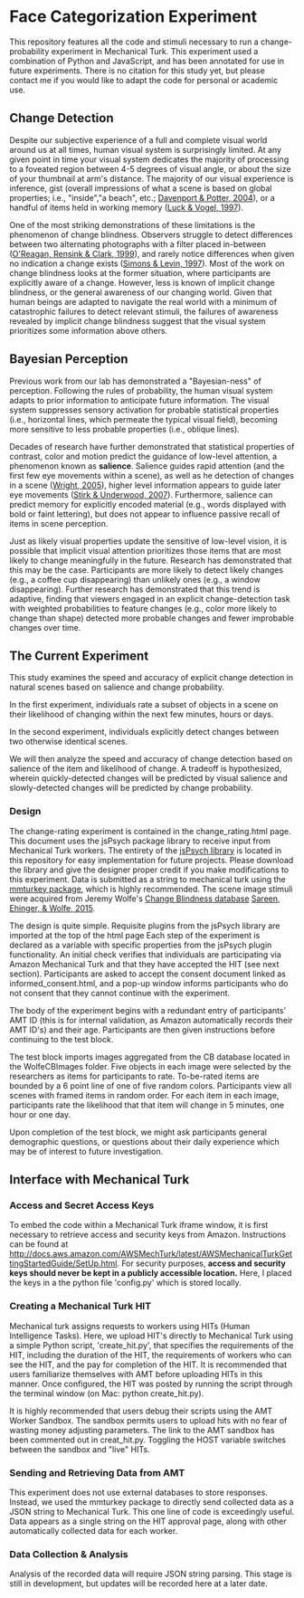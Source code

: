 # Face Categorization Experiment

This repository features all the code and stimuli necessary to run a change-probability experiment in Mechanical Turk. This experiment used a combination of Python and JavaScript, and has been annotated for use in future experiments. There is no citation for this study yet, but please contact me if you would like to adapt the code for personal or academic use.

## Change Detection

Despite our subjective experience of a full and complete visual world around us at all times, human visual system is surprisingly limited. At any given point in time your visual system dedicates the majority of processing to a foveated region between 4-5 degrees of visual angle, or about the size of your thumbnail at arm's distance. The majority of our visual experience is inference, gist (overall impressions of what a scene is based on global properties; i.e., "inside","a beach", etc.; [Davenport & Potter, 2004](http://journals.sagepub.com/doi/abs/10.1111/j.0956-7976.2004.00719.x)), or a handful of items held in working memory ([Luck & Vogel, 1997](http://www.nature.com/nature/journal/v390/n6657/abs/390279a0.html)).

One of the most striking demonstrations of these limitations is the phenomenon of change blindness. Observers struggle to detect differences between two alternating photographs with a filter placed in-between ([O'Reagan, Rensink & Clark, 1999](http://www.nature.com/nature/journal/v398/n6722/abs/398034a0.html)), and rarely notice differences when given no indication a change exists ([Simons & Levin, 1997](http://journals.sagepub.com/doi/abs/10.1111/j.0956-7976.2004.00719.x)). Most of the work on change blindness looks at the former situation, where participants are explicitly aware of a change. However, less is known of implicit change blindness, or the general awareness of our changing world. Given that human beings are adapted to navigate the real world with a minimum of catastrophic failures to detect relevant stimuli, the failures of awareness revealed by implicit change blindness suggest that the visual system prioritizes some information above others.

## Bayesian Perception

Previous work from our lab has demonstrated a "Bayesian-ness" of perception. Following the rules of probability, the human visual system adapts to prior information to anticipate future information. The visual system suppresses sensory activation for probable statistical properties (i.e., horizontal lines, which permeate the typical visual field), becoming more sensitive to less probable properties (i.e., oblique lines).

Decades of research have further demonstrated that statistical properties of contrast, color and motion predict the guidance of low-level attention, a phenomenon known as **salience**. Salience guides rapid attention (and the first few eye movements within a scene), as well as he detection of changes in a scene ([Wright, 2005](http://booksandjournals.brillonline.com/content/journals/10.1163/1568568054389633)), higher level information appears to guide later eye movements ([Stirk & Underwood, 2007](http://jov.arvojournals.org/article.aspx?articleid=2192967)). Furthermore, salience can predict memory for explicitly encoded material (e.g., words displayed with bold or faint lettering), but does not appear to influence passive recall of items in scene perception.

Just as likely visual properties update the sensitive of low-level vision, it is possible that implicit visual attention prioritizes those items that are most likely to change meaningfully in the future. Research has demonstrated that this may be the case. Participants are more likely to detect likely changes (e.g., a coffee cup disappearing) than unlikely ones (e.g., a window disappearing). Further research has demonstrated that this trend is adaptive, finding that viewers engaged in an explicit change-detection task with weighted probabilities to feature changes (e.g., color more likely to change than shape) detected more probable changes and fewer improbable changes over time.

## The Current Experiment

This study examines the speed and accuracy of explicit change detection in natural scenes based on salience and change probability.

In the first experiment, individuals rate a subset of objects in a scene on their likelihood of changing within the next few minutes, hours or days.

In the second experiment, individuals explicitly detect changes between two otherwise identical scenes.

We will then analyze the speed and accuracy of change detection based on salience of the item and likelihood of change. A tradeoff is hypothesized, wherein quickly-detected changes will be predicted by visual salience and slowly-detected changes will be predicted by change probability.

### Design
The change-rating experiment is contained in the change_rating.html page. This document uses the jsPsych package library to receive input from Mechanical Turk workers. The entirety of the [jsPsych library](https://github.com/jodeleeuw/jsPsych) is located in this repository for easy implementation for future projects. Please download the library and give the designer proper credit if you make modifications to this experiment. Data is submitted as a string to mechanical turk using the [mmturkey package](https://github.com/longouyang/mmturkey), which is highly recommended. The scene image stimuli were acquired from Jeremy Wolfe's [Change Blindness database](http://search.bwh.harvard.edu/new/CBDatabase.html) [Sareen, Ehinger, & Wolfe, 2015](http://search.bwh.harvard.edu/new/pubs/CBD_Sareen_2015.pdf).


The design is quite simple. Requisite plugins from the jsPsych library are imported at the top of the html page Each step of the experiment is declared as a variable with specific properties from the jsPsych plugin functionality. An initial check verifies that individuals are participating via Amazon Mechanical Turk and that they have accepted the HIT (see next section). Participants are asked to accept the consent document linked as informed_consent.html, and a pop-up window informs participants who do not consent that they cannot continue with the experiment.

The body of the experiment begins with a redundant entry of participants' AMT ID (this is for internal validation, as Amazon automatically records their AMT ID's) and their age. Participants are then given instructions before continuing to the test block.

The test block imports images aggregated from the CB database located in the WolfeCBImages folder. Five objects in each image were selected by the researchers as items for participants to rate. To-be-rated items are bounded by a 6 point line of one of five random colors. Participants view all scenes with framed items in random order. For each item in each image, participants rate the likelihood that that item will change in 5 minutes, one hour or one day.

Upon completion of the test block, we might ask participants general demographic questions, or questions about their daily experience which may be of interest to future investigation.

## Interface with Mechanical Turk

### Access and Secret Access Keys

To embed the code within a Mechanical Turk iframe window, it is first necessary to retrieve access and security keys from Amazon. Instructions can be found at http://docs.aws.amazon.com/AWSMechTurk/latest/AWSMechanicalTurkGettingStartedGuide/SetUp.html. For security purposes, **access and security keys should never be kept in a publicly accessible location.** Here, I placed the keys in a the python file 'config.py' which is stored locally.

### Creating a Mechanical Turk HIT

Mechanical turk assigns requests to workers using HITs (Human Intelligence Tasks). Here, we upload HIT's directly to Mechanical Turk using a simple Python script, 'create_hit.py', that specifies the requirements of the HIT, including the duration of the HIT, the requirements of workers who can see the HIT, and the pay for completion of the HIT. It is recommended that users familiarize themselves with AMT before uploading HITs in this manner. Once configured, the HIT was posted by running the script through the terminal window (on Mac: python create_hit.py).

It is highly recommended that users debug their scripts using the AMT Worker Sandbox. The sandbox permits users to upload hits with no fear of wasting money adjusting parameters. The link to the AMT sandbox has been commented out in creat_hit.py. Toggling the HOST variable switches between the sandbox and "live" HITs.

### Sending and Retrieving Data from AMT

This experiment does not use external databases to store responses. Instead, we used the mmturkey package to directly send collected data as a JSON string to Mechanical Turk. This one line of code is exceedingly useful. Data appears as a single string on the HIT approval page, along with other automatically collected data for each worker.

### Data Collection & Analysis

Analysis of the recorded data will require JSON string parsing. This stage is still in development, but updates will be recorded here at a later date.

